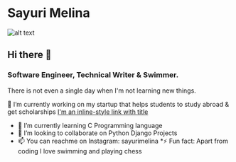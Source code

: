# Sayuri Melina
![alt text]("https://art.pixilart.com/sr225470b5eeb02.gif")

## Hi there 👋

### Software Engineer, Technical Writer & Swimmer.

There is not even a single day when I'm not learning new things.

🔭 I’m currently working on my startup that helps students to study abroad & get scholarships
[I'm an inline-style link with title](https://www.estudiaabroad.com "Estudia Abroad")
* 🌱 I’m currently learning C Programming language
* 👯 I’m looking to collaborate on Python Django Projects
* 📫 You can reachme on Instagram: sayurimelina
*⚡ Fun fact: Apart from coding I love swimming and playing chess

